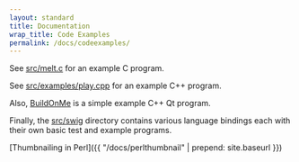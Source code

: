 ```yaml
---
layout: standard
title: Documentation
wrap_title: Code Examples
permalink: /docs/codeexamples/
---
```


See
[src/melt.c](https://github.com/mltframework/mlt/blob/master/src/melt/melt.c)
for an example C program.

See
[src/examples/play.cpp](https://github.com/mltframework/mlt/blob/master/src/examples/play.cpp)
for an example C++ program.

Also, [BuildOnMe](https://github.com/mltframework/BuildOnMe) is
a simple example C++ Qt program.

Finally, the
[src/swig](https://github.com/mltframework/mlt/blob/master/src/swig)
directory contains various language bindings each with their own basic
test and example programs.

[Thumbnailing in Perl]({{ "/docs/perlthumbnail" | prepend: site.baseurl }})
